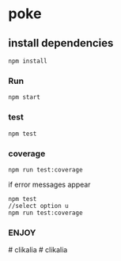 # poke

## install dependencies
```
npm install
```

### Run
```
npm start
```
### test
```
npm test
```
### coverage
```
npm run test:coverage
```
if error messages appear
```
npm test
//select option u
npm run test:coverage
```
### ENJOY
#   c l i k a l i a  
 #   c l i k a l i a  
 